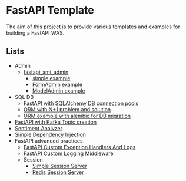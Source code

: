# FastAPI Template

The aim of this project is to provide various templates and examples for building a FastAPI WAS.

## Lists

- Admin
    * [fastapi_ami_admin](http://atomi.gitee.io/fastapi_amis_admin/tutorials/basic/PageAdmin/)
        * [simple example](./ami_admin_example/simple_admin_example/main.py)
        * [FormAdmin example](./ami_admin_example/admin_form_example/main.py)
        * [ModelAdmin example](./ami_admin_example/admin_model_example/main.py)
- SQL DB
    * [FastAPI with SQLAlchemy DB connection pools](./sql-db/FastApi-SqlAlchemy/)
    * [ORM with N+1 problem and solution](./sql-db/simple_orm_example/)
    * [ORM example with alembic for DB migration](./sql-db/orm-example-with-alembic/)
- [FastAPI with Kafka Topic creation](./FastAPI-Kafka-Topic-Creation/)
- [Sentiment Analyzer](./sentiment_analyzer/)
- [Simple Dependency Injection](./simple_dependency_injection/)
- FastAPI advanced practices
    * [FastAPI Custom Exception Handlers And Logs](./basic-functionality/fastapi-custom-exception-handlers-and-logs/)
    * [FastAPI Custom Logging Middleware](./basic-functionality/simple-logging-middleware/)
    * Session
        * [Simple Session Server](./basic-functionality/simple_session_server/)
        * [Redis Session Server](./redis_session_server/)
